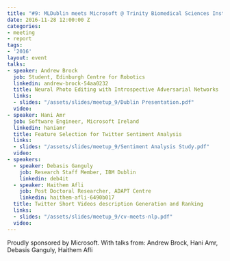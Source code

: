 ```yaml
---
title: "#9: MLDublin meets Microsoft @ Trinity Biomedical Sciences Institute"
date: 2016-11-28 12:00:00 Z
categories:
- meeting
- report
tags:
- '2016'
layout: event
talks:
- speaker: Andrew Brock
  job: Student, Edinburgh Centre for Robotics
  linkedin: andrew-brock-54aa0232
  title: Neural Photo Editing with Introspective Adversarial Networks
  links:
  - slides: "/assets/slides/meetup_9/Dublin Presentation.pdf"
  video: 
- speaker: Hani Amr
  job: Software Engineer, Microsoft Ireland
  linkedin: haniamr
  title: Feature Selection for Twitter Sentiment Analysis
  links:
  - slides: "/assets/slides/meetup_9/Sentiment Analysis Study.pdf"
  video: 
- speakers:
  - speaker: Debasis Ganguly
    job: Research Staff Member, IBM Dublin
    linkedin: deb4it
  - speaker: Haithem Afli
    job: Post Doctoral Researcher, ADAPT Centre
    linkedin: haithem-afli-6490b017
  title: Twitter Short Videos description Generation and Ranking
  links:
  - slides: "/assets/slides/meetup_9/cv-meets-nlp.pdf"
  video: 
---
```


Proudly sponsored by Microsoft.
With talks from: Andrew Brock, Hani Amr, Debasis Ganguly, Haithem Afli
